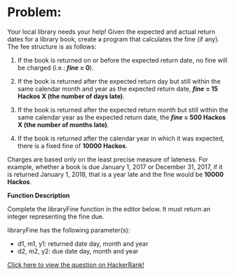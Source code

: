 # Problem:

Your local library needs your help! Given the expected and actual return dates for a library book, create a program that calculates the fine (if any). The fee structure is as follows:

1. If the book is returned on or before the expected return date, no fine will be charged (i.e.: ***fine* = 0**).
2. If the book is returned after the expected return day but still within the same calendar month and year as the expected return date, ***fine* = 15 Hackos X (the number of days late)**.
3. If the book is returned after the expected return month but still within the same calendar year as the expected return date, the ***fine* = 500 Hackos X (the number of months late)**.

4. If the book is returned after the calendar year in which it was expected, there is a fixed fine of **10000 Hackos**.

Charges are based only on the least precise measure of lateness. For example, whether a book is due January 1, 2017 or December 31, 2017, if it is returned January 1, 2018, that is a year late and the fine would be **10000 Hackos**.

**Function Description**

Complete the libraryFine function in the editor below. It must return an integer representing the fine due.

libraryFine has the following parameter(s):

* d1, m1, y1: returned date day, month and year
* d2, m2, y2: due date day, month and year

<a href="https://www.hackerrank.com/challenges/library-fine/problem" target="_blank">Click here to view the question on HackerRank!</a>